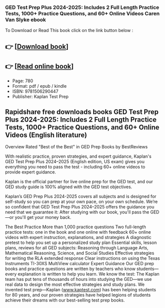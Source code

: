 ### GED Test Prep Plus 2024-2025: Includes 2 Full Length Practice Tests, 1000+ Practice Questions, and 60+ Online Videos Caren Van Slyke ebook

To Download or Read This book click on the link button below :

## 👉  [**[Download book](http://filesbooks.info/download.php?group=book&from=github.com&id=692924&lnk=1081 "Download book")**]

## 👉  [**[Read online book](http://filesbooks.info/download.php?group=book&from=github.com&id=692924&lnk=1081 "Read online book")**]


* Page: 780
* Format: pdf / epub / kindle
* ISBN: 9781506290447
* Publisher: Kaplan Test Prep



## Rapidshare free downloads books GED Test Prep Plus 2024-2025: Includes 2 Full Length Practice Tests, 1000+ Practice Questions, and 60+ Online Videos (English literature) 


Overview
Rated &quot;Best of the Best&quot; in GED Prep Books by BestReviews
 
 With realistic practice, proven strategies, and expert guidance, Kaplan&#039;s GED Test Prep Plus 2024–2025 (English edition, US exam) gives you everything you need to pass the test - including 60+ online videos to provide expert guidance. 
 
 Kaplan is the official partner for live online prep for the GED test, and our GED study guide is 100% aligned with the GED test objectives.
 
 Kaplan’s GED Prep Plus 2024-2025 covers all subjects and is designed for self-study so you can prep at your own pace, on your own schedule. We’re so confident that GED Test Prep Plus 2024–2025 offers the guidance you need that we guarantee it: After studying with our book, you&#039;ll pass the GED—or you&#039;ll get your money back.
 
 The Best Practice
 More than 1,000 practice questions Two full-length practice tests: one in the book and one online with feedback 60+ online videos with expert instruction, explanations, and strategies A diagnostic pretest to help you set up a personalized study plan Essential skills, lesson plans, reviews for all GED subjects: Reasoning through Language Arts, Mathematical Reasoning, Science, and Social Studies Effective strategies for writing the RLA extended response Clear instructions on using the Texas Instruments TI-30XS MultiView calculator 
 Expert Guidance
 Our GED prep books and practice questions are written by teachers who know students—every explanation is written to help you learn. We know the test: The Kaplan team has put tens of thousands of hours into studying the GED—we use real data to design the most effective strategies and study plans. We invented test prep—Kaplan (www.kaptest.com) has been helping students for 80 years, and our proven strategies have helped legions of students achieve their dreams with our best-selling test prep books.



